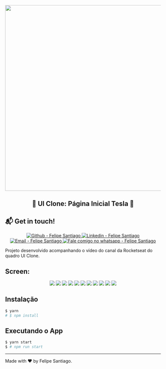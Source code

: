 <div align="center">
    <img src="https://res.cloudinary.com/dr05turuf/image/upload/v1601768774/ui_clone/tesla/maxresdefault_sg3yrn.jpg" width="600px"/>
</div>

<h2 align="center">
   🚀 UI Clone: Página Inicial Tesla 🚀
</h2>

## :mailbox_with_mail: Get in touch!

<p align="center">
  <a href="https://github.com/felsantiago" target="_blank" >
    <img alt="Github - Felipe Santiago" src="https://img.shields.io/badge/Github--%23F8952D?style=social&logo=github">
  </a>
  <a href="https://www.linkedin.com/in/felipe-santiago-a7706418a/" target="_blank" >
    <img alt="Linkedin - Felipe Santiago" src="https://img.shields.io/badge/Linkedin--%23F8952D?style=social&logo=linkedin">
  </a>
  <a href="mailto:fepuss@gmail.com" target="_blank" >
    <img alt="Email - Felipe Santiago" src="https://img.shields.io/badge/Email--%23F8952D?style=social&logo=gmail">
  </a>
  <a href="https://api.whatsapp.com/send?phone=5588997143829"
        target="_blank" >
    <img alt="Fale comigo no whatsapp - Felipe Santiago" src="https://img.shields.io/badge/Whatsapp--%23F8952D?style=social&logo=whatsapp">
  </a>
</p>

<p>Projeto desenvolvido acompanhando o vídeo do canal da Rocketseat do quadro UI Clone.</p>

## Screen:

<div align="center">
    <img src="https://res.cloudinary.com/dr05turuf/image/upload/v1601769195/ui_clone/tesla/page1_wefghq.png" />
    <img src="https://res.cloudinary.com/dr05turuf/image/upload/v1601769196/ui_clone/tesla/page2_km6fhc.png" />
    <img src="https://res.cloudinary.com/dr05turuf/image/upload/v1601769196/ui_clone/tesla/page3_srrx0a.png" />
    <img src="https://res.cloudinary.com/dr05turuf/image/upload/v1601769196/ui_clone/tesla/page4_e8257n.png" />
    <img src="https://res.cloudinary.com/dr05turuf/image/upload/v1601769197/ui_clone/tesla/page5_jp3lxo.png" />
    <img src="https://res.cloudinary.com/dr05turuf/image/upload/v1601769198/ui_clone/tesla/page6_d1yktd.png" />
    <img src="https://res.cloudinary.com/dr05turuf/image/upload/v1601769196/ui_clone/tesla/page7_zddlmp.png" />
    <img src="https://res.cloudinary.com/dr05turuf/image/upload/v1601769195/ui_clone/tesla/mobile1_omzahs.png" />
    <img src="https://res.cloudinary.com/dr05turuf/image/upload/v1601769195/ui_clone/tesla/mobile2_oijmfd.png" />
    <img src="https://res.cloudinary.com/dr05turuf/image/upload/v1601769195/ui_clone/tesla/mobile_3_x7j5kk.png" />
    <img src="https://res.cloudinary.com/dr05turuf/image/upload/v1601769195/ui_clone/tesla/mobile4_ngg9an.png" />
</div>

## Instalação

```bash
$ yarn
# $ npm install
```

## Executando o App

```bash
$ yarn start
$ # npm run start

```

---

Made with ❤️ by Felipe Santiago.
